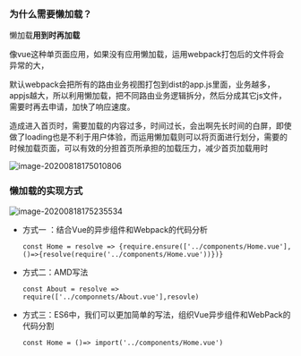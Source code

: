 ### 为什么需要懒加载？

懒加载**用到时再加载**

像vue这种单页面应用，如果没有应用懒加载，运用webpack打包后的文件将会异常的大，

默认webpack会把所有的路由业务视图打包到dist的app.js里面，业务越多，appjs越大，所以利用懒加载，把不同路由业务逻辑拆分，然后分成其它js文件，需要时再去申请，加快了响应速度。

造成进入首页时，需要加载的内容过多，时间过长，会出啊先长时间的白屏，即使做了loading也是不利于用户体验，而运用懒加载则可以将页面进行划分，需要的时候加载页面，可以有效的分担首页所承担的加载压力，减少首页加载用时

![image-20200818175010806](C:\Users\Owen\AppData\Roaming\Typora\typora-user-images\image-20200818175010806.png)





### 懒加载的实现方式

![image-20200818175235534](C:\Users\Owen\AppData\Roaming\Typora\typora-user-images\image-20200818175235534.png)

- 方式一 ：结合Vue的异步组件和Webpack的代码分析

  ```vue
  const Home = resolve => {require.ensure(['../components/Home.vue'],()=>{resolve(require('../components/Home.vue'))})}
  ```



- 方式二：AMD写法

  ```vue
  const About = resolve => require(['../componnets/About.vue'],resovle)
  ```

- 方式三：ES6中，我们可以更加简单的写法，组织Vue异步组件和WebPack的代码分割

  ```vue
  const Home = ()=> import('../components/Home.vue')
  ```

  